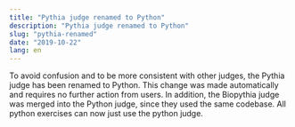 ```yaml
---
title: "Pythia judge renamed to Python"
description: "Pythia judge renamed to Python"
slug: "pythia-renamed"
date: "2019-10-22"
lang: en
---
```


To avoid confusion and to be more consistent with other judges, the Pythia judge has been renamed to Python. This change was made automatically and requires no further action from users. In addition, the Biopythia judge was merged into the Python judge, since they used the same codebase. All python exercises can now just use the python judge.